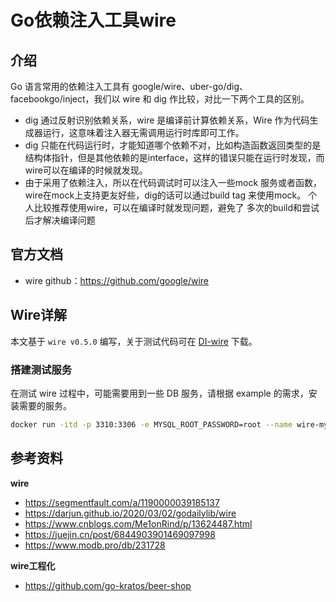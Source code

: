 # Go依赖注入工具wire

## 介绍

Go 语言常用的依赖注入工具有 google/wire、uber-go/dig、facebookgo/inject，我们以 wire 和 dig 作比较，对比一下两个工具的区别。

- dig 通过反射识别依赖关系，wire 是编译前计算依赖关系，Wire 作为代码生成器运行，这意味着注入器无需调用运行时库即可工作。
- dig 只能在代码运行时，才能知道哪个依赖不对，比如构造函数返回类型的是结构体指针，但是其他依赖的是interface，这样的错误只能在运行时发现，而wire可以在编译的时候就发现。
- 由于采用了依赖注入，所以在代码调试时可以注入一些mock 服务或者函数，wire在mock上支持更友好些，dig的话可以通过build tag 来使用mock。 个人比较推荐使用wire，可以在编译时就发现问题，避免了 多次的build和尝试后才解决编译问题

## 官方文档

- wire github：https://github.com/google/wire

## Wire详解

本文基于 `wire v0.5.0` 编写，关于测试代码可在 [DI-wire](https://github.com/mailjobblog/dev_go/tree/master/220512-DI-wire) 下载。

### 搭建测试服务

在测试 wire 过程中，可能需要用到一些 DB 服务，请根据 example 的需求，安装需要的服务。

```bash
docker run -itd -p 3310:3306 -e MYSQL_ROOT_PASSWORD=root --name wire-mysql mysql:5.7
```



## 参考资料

**wire**

- https://segmentfault.com/a/1190000039185137
- https://darjun.github.io/2020/03/02/godailylib/wire
- https://www.cnblogs.com/Me1onRind/p/13624487.html
- https://juejin.cn/post/6844903901469097998
- https://www.modb.pro/db/231728

**wire工程化**

- https://github.com/go-kratos/beer-shop